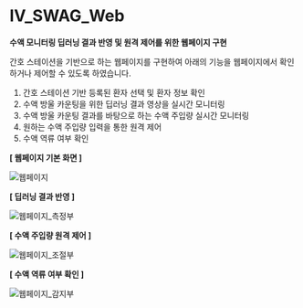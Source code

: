 # IV_SWAG_Web
**수액 모니터링 딥러닝 결과 반영 및 원격 제어를 위한 웹페이지 구현**

간호 스테이션을 기반으로 하는 웹페이지를 구현하여 아래의 기능을 웹페이지에서 확인하거나 제어할 수 있도록 하였습니다.

1. 간호 스테이션 기반 등록된 환자 선택 및 환자 정보 확인
2. 수액 방울 카운팅을 위한 딥러닝 결과 영상을 실시간 모니터링
3. 수액 방울 카운팅 결과를 바탕으로 하는 수액 주입량 실시간 모니터링
4. 원하는 수액 주입량 입력을 통한 원격 제어
5. 수액 역류 여부 확인

**[ 웹페이지 기본 화면 ]**

![웹페이지](https://github.com/younji524/IV_SWAG_Web/assets/76142194/0588719f-2331-44b8-b761-fa7e13c04582)

**[ 딥러닝 결과 반영 ]**

![웹페이지_측정부](https://github.com/younji524/IV_SWAG_Web/assets/76142194/75c27cd2-f910-4c33-ab41-640039cd234d)

**[ 수액 주입량 원격 제어 ]**

![웹페이지_조절부](https://github.com/younji524/IV_SWAG_Web/assets/76142194/9110ab57-2079-42e9-bf9a-a70a8809465c)

**[ 수액 역류 여부 확인 ]**

![웹페이지_감지부](https://github.com/younji524/IV_SWAG_Web/assets/76142194/b8659561-6fe5-462c-b9dc-87ac8e90002b)
